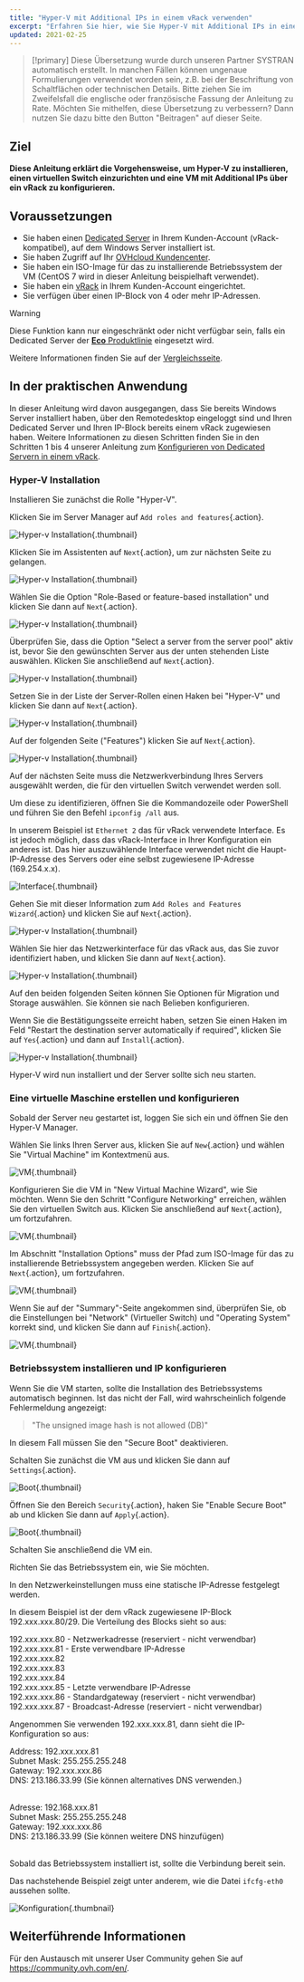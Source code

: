```yaml
---
title: "Hyper-V mit Additional IPs in einem vRack verwenden"
excerpt: "Erfahren Sie hier, wie Sie Hyper-V mit Additional IPs in einem vRack konfigurieren"
updated: 2021-02-25
---
```


> [!primary]
> Diese Übersetzung wurde durch unseren Partner SYSTRAN automatisch erstellt. In manchen Fällen können ungenaue Formulierungen verwendet worden sein, z.B. bei der Beschriftung von Schaltflächen oder technischen Details. Bitte ziehen Sie im Zweifelsfall die englische oder französische Fassung der Anleitung zu Rate. Möchten Sie mithelfen, diese Übersetzung zu verbessern? Dann nutzen Sie dazu bitte den Button "Beitragen" auf dieser Seite.
>

## Ziel

**Diese Anleitung erklärt die Vorgehensweise, um Hyper-V zu installieren, einen virtuellen Switch einzurichten und eine VM mit Additional IPs über ein vRack zu konfigurieren.**

## Voraussetzungen

- Sie haben einen [Dedicated Server](https://www.ovhcloud.com/de/bare-metal/) in Ihrem Kunden-Account (vRack-kompatibel), auf dem Windows Server installiert ist.
- Sie haben Zugriff auf Ihr [OVHcloud Kundencenter](/links/manager).
- Sie haben ein ISO-Image für das zu installierende Betriebssystem der VM (CentOS 7 wird in dieser Anleitung beispielhaft verwendet).
- Sie haben ein [vRack](https://www.ovh.de/loesungen/vrack/) in Ihrem Kunden-Account eingerichtet.
- Sie verfügen über einen IP-Block von 4 oder mehr IP-Adressen.

> [!warning]
> Diese Funktion kann nur eingeschränkt oder nicht verfügbar sein, falls ein Dedicated Server der [**Eco** Produktlinie](https://eco.ovhcloud.com/de/about/) eingesetzt wird.
>
> Weitere Informationen finden Sie auf der [Vergleichsseite](https://eco.ovhcloud.com/de/compare/).

## In der praktischen Anwendung

In dieser Anleitung wird davon ausgegangen, dass Sie bereits Windows Server installiert haben, über den Remotedesktop eingeloggt sind und Ihren Dedicated Server und Ihren IP-Block bereits einem vRack zugewiesen haben. Weitere Informationen zu diesen Schritten finden Sie in den Schritten 1 bis 4 unserer Anleitung zum [Konfigurieren von Dedicated Servern in einem vRack](/pages/bare_metal_cloud/dedicated_servers/vrack_configuring_on_dedicated_server).

### Hyper-V Installation

Installieren Sie zunächst die Rolle "Hyper-V".

Klicken Sie im Server Manager auf `Add roles and features`{.action}.

![Hyper-v Installation](images/add-roles-features.png){.thumbnail}

Klicken Sie im Assistenten auf `Next`{.action}, um zur nächsten Seite zu gelangen.

![Hyper-v Installation](images/add-roles-features-2.png){.thumbnail}

Wählen Sie die Option "Role-Based or feature-based installation" und klicken Sie dann auf `Next`{.action}.

![Hyper-v Installation](images/add-roles-features-3.png){.thumbnail}

Überprüfen Sie, dass die Option "Select a server from the server pool" aktiv ist, bevor Sie den gewünschten Server aus der unten stehenden Liste auswählen. Klicken Sie anschließend auf `Next`{.action}.

![Hyper-v Installation](images/add-roles-features-4.png){.thumbnail}

Setzen Sie in der Liste der Server-Rollen einen Haken bei "Hyper-V" und klicken Sie dann auf `Next`{.action}.

![Hyper-v Installation](images/add-roles-features-5.png){.thumbnail}

Auf der folgenden Seite ("Features") klicken Sie auf `Next`{.action}.

![Hyper-v Installation](images/add-roles-features-9.png){.thumbnail}

Auf der nächsten Seite muss die Netzwerkverbindung Ihres Servers ausgewählt werden, die für den virtuellen Switch verwendet werden soll.

Um diese zu identifizieren, öffnen Sie die Kommandozeile oder PowerShell und führen Sie den Befehl `ipconfig /all` aus.

In unserem Beispiel ist `Ethernet 2` das für vRack verwendete Interface. Es ist jedoch möglich, dass das vRack-Interface in Ihrer Konfiguration ein anderes ist. Das hier auszuwählende Interface verwendet nicht die Haupt-IP-Adresse des Servers oder eine selbst zugewiesene IP-Adresse (169.254.x.x).

![Interface](images/ipconfig.png){.thumbnail}

Gehen Sie mit dieser Information zum `Add Roles and Features Wizard`{.action} und klicken Sie auf `Next`{.action}.

![Hyper-v Installation](images/add-roles-features-6.png){.thumbnail}

Wählen Sie hier das Netzwerkinterface für das vRack aus, das Sie zuvor identifiziert haben, und klicken Sie dann auf `Next`{.action}.

![Hyper-v Installation](images/add-roles-features-7.png){.thumbnail}

Auf den beiden folgenden Seiten können Sie Optionen für Migration und Storage auswählen. Sie können sie nach Belieben konfigurieren.

Wenn Sie die Bestätigungsseite erreicht haben, setzen Sie einen Haken im Feld "Restart the destination server automatically if required", klicken Sie auf `Yes`{.action} und dann auf `Install`{.action}.

![Hyper-v Installation](images/add-roles-features-8.png){.thumbnail}

Hyper-V wird nun installiert und der Server sollte sich neu starten.

### Eine virtuelle Maschine erstellen und konfigurieren

Sobald der Server neu gestartet ist, loggen Sie sich ein und öffnen Sie den Hyper-V Manager.

Wählen Sie links Ihren Server aus, klicken Sie auf `New`{.action} und wählen Sie "Virtual Machine" im Kontextmenü aus.

![VM](images/create-vm.png){.thumbnail}

Konfigurieren Sie die VM in "New Virtual Machine Wizard", wie Sie möchten. Wenn Sie den Schritt "Configure Networking" erreichen, wählen Sie den virtuellen Switch aus. Klicken Sie anschließend auf `Next`{.action}, um fortzufahren.

![VM](images/create-vm-2.png){.thumbnail}

Im Abschnitt "Installation Options" muss der Pfad zum ISO-Image für das zu installierende Betriebssystem angegeben werden. Klicken Sie auf `Next`{.action}, um fortzufahren.

![VM](images/create-vm-3.png){.thumbnail}

Wenn Sie auf der "Summary"-Seite angekommen sind, überprüfen Sie, ob die Einstellungen bei "Network" (Virtueller Switch) und "Operating System" korrekt sind, und klicken Sie dann auf `Finish`{.action}.

![VM](images/create-vm-4.png){.thumbnail}

### Betriebssystem installieren und IP konfigurieren

Wenn Sie die VM starten, sollte die Installation des Betriebssystems automatisch beginnen. Ist das nicht der Fall, wird wahrscheinlich folgende Fehlermeldung angezeigt:

> "The unsigned image hash is not allowed (DB)"

In diesem Fall müssen Sie den "Secure Boot" deaktivieren.

Schalten Sie zunächst die VM aus und klicken Sie dann auf `Settings`{.action}.

![Boot](images/disable-secure-boot.png){.thumbnail}

Öffnen Sie den Bereich `Security`{.action}, haken Sie "Enable Secure Boot" ab und klicken Sie dann auf `Apply`{.action}.

![Boot](images/disable-secure-boot-2.png){.thumbnail}

Schalten Sie anschließend die VM ein.

Richten Sie das Betriebssystem ein, wie Sie möchten.

In den Netzwerkeinstellungen muss eine statische IP-Adresse festgelegt werden.

In diesem Beispiel ist der dem vRack zugewiesene IP-Block 192.xxx.xxx.80/29. Die Verteilung des Blocks sieht so aus:

192.xxx.xxx.80 - Netzwerkadresse (reserviert - nicht verwendbar)
<br>192.xxx.xxx.81 - Erste verwendbare IP-Adresse
<br>192.xxx.xxx.82
<br>192.xxx.xxx.83
<br>192.xxx.xxx.84
<br>192.xxx.xxx.85 - Letzte verwendbare IP-Adresse
<br>192.xxx.xxx.86 - Standardgateway (reserviert - nicht verwendbar)
<br>192.xxx.xxx.87 - Broadcast-Adresse (reserviert - nicht verwendbar)
<br>

Angenommen Sie verwenden 192.xxx.xxx.81, dann sieht die IP-Konfiguration so aus:

Address: 192.xxx.xxx.81
<br>Subnet Mask: 255.255.255.248
<br>Gateway: 192.xxx.xxx.86
<br>DNS: 213.186.33.99 (Sie können alternatives DNS verwenden.)

<br>
Adresse: 192.168.xxx.81<br>
Subnet Mask: 255.255.255.248<br>
Gateway:  192.xxx.xxx.86<br>
DNS: 213.186.33.99 (Sie können weitere DNS hinzufügen)<br>
<br>

Sobald das Betriebssystem installiert ist, sollte die Verbindung bereit sein.

Das nachstehende Beispiel zeigt unter anderem, wie die Datei `ifcfg-eth0` aussehen sollte.

![Konfiguration](images/configured.png){.thumbnail}

## Weiterführende Informationen

Für den Austausch mit unserer User Community gehen Sie auf <https://community.ovh.com/en/>.
